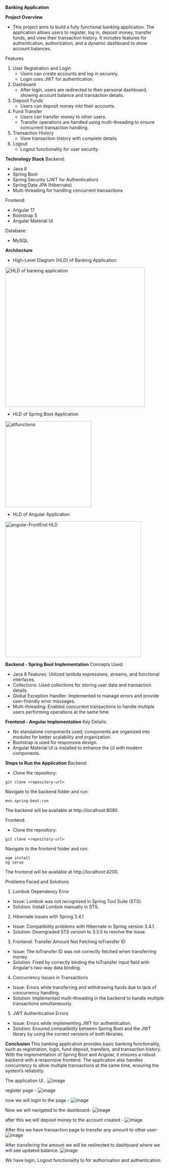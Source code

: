 **Banking Application**

**Project Overview**
- This project aims to build a fully functional banking application. The application allows users to register, log in, deposit money, transfer funds, and view their transaction history. It includes features for authentication, authorization, and a dynamic dashboard to show account balances.

Features
1. User Registration and Login
   - Users can create accounts and log in securely.
   - Login uses JWT for authentication.
2. Dashboard
   - After login, users are redirected to their personal dashboard, showing account balance and transaction details.
3. Deposit Funds
   - Users can deposit money into their accounts.
4. Fund Transfer
   - Users can transfer money to other users.
   - Transfer operations are handled using multi-threading to ensure concurrent transaction handling.
5. Transaction History
   - View transaction history with complete details.
6. Logout
   - Logout functionality for user security.
     
**Technology Stack**
Backend:
- Java 8
- Spring Boot
- Spring Security (JWT for Authentication)
- Spring Data JPA (Hibernate)
- Multi-threading for handling concurrent transactions
     
Frontend:
- Angular 17
- Bootstrap 5
- Angular Material UI
     
Database:
- MySQL

     
**Architecture**
- High-Level Diagram (HLD) of Banking Application
 <img width="440" alt="HLD of banking application " src="https://github.com/user-attachments/assets/616e04bb-15da-4a2c-bc5b-1a25aa06cabc" /> 


- HLD of Spring Boot Application
<img width="271" alt="allfunctions" src="https://github.com/user-attachments/assets/2b6a7cdf-edde-4758-b49a-dbb54c83ca0d" />

- HLD of Angular Application

<img width="428" alt="angular-FrontEnd HLD" src="https://github.com/user-attachments/assets/bfdcafd2-0255-410a-b6d2-f871f70fb961" />

**Backend - Spring Boot Implementation**
Concepts Used:
- Java 8 Features: Utilized lambda expressions, streams, and functional interfaces.
- Collections: Used collections for storing user data and transaction details.
- Global Exception Handler: Implemented to manage errors and provide user-friendly error messages.
- Multi-threading: Enabled concurrent transactions to handle multiple users performing operations at the same time.
  
**Frontend - Angular Implementation**
Key Details:
- No standalone components used; components are organized into modules for better scalability and organization.
- Bootstrap is used for responsive design.
- Angular Material UI is installed to enhance the UI with modern components.

  
**Steps to Run the Application**
Backend:
- Clone the repository:
```
git clone <repository-url>
```
Navigate to the backend folder and run:
```
mvn spring-boot:run
```
The backend will be available at http://localhost:8080.

Frontend:
- Clone the repository:
```
git clone <repository-url>
```
Navigate to the frontend folder and run:
```
npm install
ng serve
```
The frontend will be available at http://localhost:4200.

Problems Faced and Solutions
1. Lombok Dependency Error
- Issue: Lombok was not recognized in Spring Tool Suite (STS).
- Solution: Install Lombok manually in STS.
2. Hibernate Issues with Spring 3.4.1
- Issue: Compatibility problems with Hibernate in Spring version 3.4.1.
- Solution: Downgraded STS version to 3.3.5 to resolve the issue.
3. Frontend: Transfer Amount Not Fetching toTransfer ID
- Issue: The toTransfer ID was not correctly fetched when transferring money.
- Solution: Fixed by correctly binding the toTransfer input field with Angular's two-way data binding.
4. Concurrency Issues in Transactions
- Issue: Errors while transferring and withdrawing funds due to lack of concurrency handling.
- Solution: Implemented multi-threading in the backend to handle multiple transactions simultaneously.
5. JWT Authentication Errors
- Issue: Errors while implementing JWT for authentication.
- Solution: Ensured compatibility between Spring Boot and the JWT library by using the correct versions of both libraries.
  
**Conclusion**
This banking application provides basic banking functionality, such as registration, login, fund deposit, transfers, and transaction history. With the implementation of Spring Boot and Angular, it ensures a robust backend with a responsive frontend. The application also handles concurrency to allow multiple transactions at the same time, ensuring the system’s reliability.



The application UI  .
![image](https://github.com/user-attachments/assets/06dd2228-69bc-4eed-aa70-f819829182ca)

register page - 
![image](https://github.com/user-attachments/assets/d8c7d188-2d72-4039-a3cb-cd9fb03a96e6)

now we will login to the page - 
![image](https://github.com/user-attachments/assets/308a3ceb-4cc7-42e3-b8a7-3a995cf8ed8a)

Now we will navigated to the dashboard-
![image](https://github.com/user-attachments/assets/dc2c1fb6-d63f-4d8a-836a-4abc5b029fec)

after this we will deposit money to the account created - 
![image](https://github.com/user-attachments/assets/6add67ca-2fa6-4aa9-8b9b-90b179a37119)


After this we have transaction page to transfer any amount to other user-
![image](https://github.com/user-attachments/assets/a85a4f97-a4e6-4147-98a4-67cbe49d610f)

After transfering the amount we will be redirected to dashboard where we will see updated balance.
![image](https://github.com/user-attachments/assets/03ab3de9-3bcc-4422-8dfc-1b1c9e20d8b3)

We have login, Logout functionality to for authorisation and authentication. 




